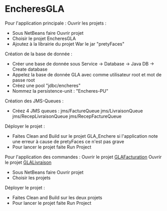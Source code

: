 # EncheresGLA
Pour l'application principale :
  Ouvrir les projets :

  - Sous NetBeans faire Ouvrir projet
  - Choisir le projet EncheresGLA
  - Ajoutez à la librairie du projet War le jar "pretyFaces" 

  Création de la base de donnée :

  - Créer une base de donnée sous Service -> Database -> Java DB -> Create database
  - Appelez la base de donnée GLA avec comme utilisateur root et mot de passe root
  - Créez une pool "jdbc/encheres"
  - Nommez la persistence-unit : "Encheres-PU"
  
  Création des JMS-Queues : 
 
  - Créez 4 JMS queues : jms/FactureQueue jms/LivraisonQueue jms/RecepLivraisonQueue jms/RecepFactureQueue
  
  Déployer le projet :
  
  - Faites Clean and Build sur le projet GLA_Enchere si l'application note une erreur à cause de pretyFaces ce n'est pas grave
  - Pour lancer le projet faite Run Project

Pour l'application des commandes :
  Ouvrir le projet [GLAFacturation](https://github.com/NoahWillaime/GLAFacturation)
  Ouvrir le projet [GLALivraison](https://github.com/NoahWillaime/GLALivraison)

  - Sous NetBeans faire Ouvrir projet
  - Choisir les projets

  Déployer le projet :

  - Faites Clean and Build sur les deux projets
  - Pour lancer le projet faite Run Project
